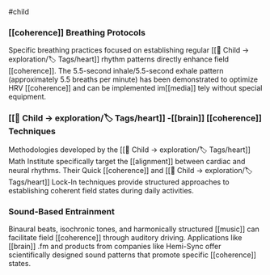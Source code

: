 #child 
### [[coherence]] Breathing Protocols

Specific breathing practices focused on establishing regular [[🎈 Child → exploration/🏷️ Tags/heart]]  rhythm patterns directly enhance field [[coherence]]. The 5.5-second inhale/5.5-second exhale pattern (approximately 5.5 breaths per minute) has been demonstrated to optimize HRV [[coherence]] and can be implemented im[[media]] tely without special equipment.

### [[🎈 Child → exploration/🏷️ Tags/heart]] -[[brain]]  [[coherence]] Techniques

Methodologies developed by the [[🎈 Child → exploration/🏷️ Tags/heart]] Math Institute specifically target the [[alignment]]  between cardiac and neural rhythms. Their Quick [[coherence]] and [[🎈 Child → exploration/🏷️ Tags/heart]]  Lock-In techniques provide structured approaches to establishing coherent field states during daily activities.

### Sound-Based Entrainment

Binaural beats, isochronic tones, and harmonically structured [[music]]  can facilitate field [[coherence]] through auditory driving. Applications like [[brain]] .fm and products from companies like Hemi-Sync offer scientifically designed sound patterns that promote specific [[coherence]] states.